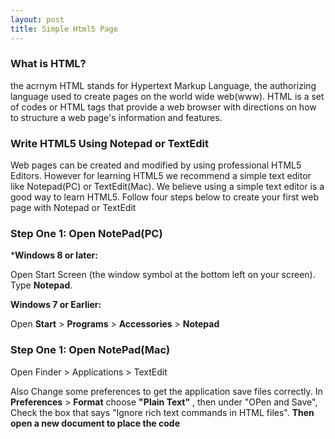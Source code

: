 ```yaml
---
layout: post
title: Simple Html5 Page
---
```


### What is HTML?
the acrnym HTML stands for Hypertext Markup Language, the authorizing language used to create pages on the world wide web(www). HTML is a set of codes or HTML tags that provide a web browser with directions on how to structure a web page's information and features.
  
### Write HTML5 Using Notepad or TextEdit
 Web pages can be created and modified by using professional HTML5 Editors. However for learning HTML5 we recommend a simple text editor like Notepad(PC) or TextEdit(Mac). We believe using a simple text editor is a good way to learn HTML5. Follow four steps below to create your first web page with Notepad or TextEdit
 
### Step One 1&#58; Open NotePad(PC)
 ***Windows 8 or later&#58;**
 
 Open Start Screen (the window symbol at the bottom left on your screen). Type **Notepad**.
 
 **Windows 7 or Earlier&#58;**
 
 Open **Start** > **Programs** > **Accessories** > **Notepad**
 
### Step One 1&#58; Open NotePad(Mac)
Open Finder > Applications > TextEdit

Also Change some preferences to get the application save files correctly. In **Preferences** > **Format** choose **"Plain Text"** , then under "OPen and Save", Check the box that says "Ignore rich text commands in HTML files". **Then open a new document to place the code**

